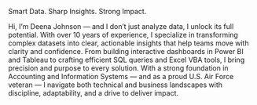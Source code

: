 Smart Data. Sharp Insights. Strong Impact.

Hi, I’m Deena Johnson — and I don’t just analyze data, I unlock its full potential.
With over 10 years of experience, I specialize in transforming complex datasets into clear, actionable insights that help teams move with clarity and confidence. From building interactive dashboards in Power BI and Tableau to crafting efficient SQL queries and Excel VBA tools, I bring precision and purpose to every solution. With a strong foundation in Accounting and Information Systems — and as a proud U.S. Air Force veteran — I navigate both technical and business landscapes with discipline, adaptability, and a drive to deliver impact.
